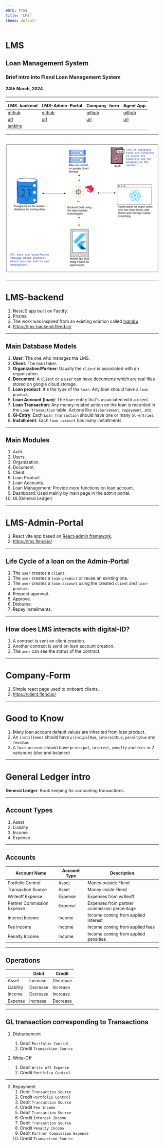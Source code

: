 ```yaml
---
marp: true
title: 'LMS'
theme: default
---
```


# LMS

## Loan Management System

### Brief intro into Flend Loan Management System

#### 24th March, 2024

---

| LMS-backend                                         | LMS-Admin-Portal                                         | Company-form                                             | Agent App                                            |
| --------------------------------------------------- | -------------------------------------------------------- | -------------------------------------------------------- | ---------------------------------------------------- |
| [github](https://github.com/optomatica/lms-backend) | [github](https://github.com/optomatica/lms-admin-portal) | [github](https://github.com/optomatica/lms-admin-portal) | [github](https://github.com/Optomatica/company-form) |
| [url](https://lms-backend.flend.io/)                | [url](https://lms.flend.io/)                             | [url](https://client.flend.io/)                          | [url](https://github.com/Optomatica/flend-pwa)       |
| [jenkins](http://154.236.187.192:8080/)             |                                                          |                                                          |                                                      |

---

## ![w:800](system.png)

---

# LMS-backend

1. NestJS app built on Fastify.
2. Prisma
3. The work was inspired from an existing solution called [mambu](https://support.mambu.com/docs/interest-types)
4. https://lms-backend.flend.io/

---

## Main Database Models

1. **User**: The one who manages the LMS.
2. **Client**: The loan taker.
3. **Organization/Partner**: Usually the `client` is associated with an organization.
4. **Document**: A `client` or a `user` can have documents which are real files stored on google cloud storage.
5. **Loan product**: It's the type of the `loan`. Any loan should have a `loan product`.
6. **Loan Account (loan)**: The loan entity that's associated with a client.
7. **Loan Transaction**: Any money-related action on the loan is recorded in the `Loan Transaction` table. Actions like `disbursement`, `repayment`,..etc.
8. **Gl-Entry**: Each `Loan Transaction` should have one or many `Gl-entries`.
9. **Installment**: Each `loan account` has many installments.

---

## Main Modules

1. Auth.
2. Users.
3. Organization.
4. Document.
5. Client.
6. Loan Product.
7. Loan Accounts.
8. Loan Management: Provide more functions on loan account.
9. Dashboard: Used mainly by main page in the admin portal.
10. GL(General Ledger)

---

# LMS-Admin-Portal

1. React vite app based on [React-admin framework](https://marmelab.com/react-admin/documentation.html).
2. https://lms.flend.io/

---

## Life Cycle of a loan on the Admin-Portal

1. The `user` creates a `client`.
2. The `user` creates a `loan-product` or reuse an existing one.
3. The `user` creates a `loan-account` using the created `client` and `loan-product`.
4. Request approval.
5. Approve.
6. Disburse.
7. Repay installments.

---

## How does LMS interacts with digital-ID?

1. A contract is sent on client creation.
2. Another contract is send on loan account creation.
3. The `user` can see the status of the contract.

---

# Company-Form

1. Simple react page used to onboard clients.
2. https://client.flend.io/

---

# Good to Know

1. Many loan account default values are inherited from loan product.
2. An `installment` should have `principalDue`, `interestDue`, `penaltyDue` and `feesDue`.
3. A `loan account` should have `principal`, `interest`, `penalty` and `fees` in 2 variances (due and balance)

---

# General Ledger intro

**General Ledger**: Book keeping for accounting transactions.

---

## Account Types

1. Asset
2. Liability
3. Income
4. Expense

---

## Accounts

| Account Name               | Account Type | Description                                 |
| -------------------------- | ------------ | ------------------------------------------- |
| Portfolio Control          | Asset        | Money outside Flend                         |
| Transaction Source         | Asset        | Money inside Flend                          |
| Writeoff Expense           | Expense      | Expenses from writeoff                      |
| Partner Commission Expense | Expense      | Expenses from partner commission percentage |
| Interest Income            | Income       | Income coming from applied interest         |
| Fee Income                 | Income       | Income coming from applied fees             |
| Penalty Income             | Income       | Income coming from applied penalties        |

---

## Operations

|           | Debit    | Credit   |
| --------- | -------- | -------- |
| Asset     | Increase | Decrease |
| Liability | Decrease | Increase |
| Income    | Decrease | Increase |
| Expense   | Increase | Decrease |

---

## GL transaction corresponding to Transactions

1. Disbursement

   1. Debit `Portfolio Control`
   2. Credit `Transaction Source`

2. Write-Off

   1. Debit `Write off Expense`
   2. Credit `Portfolio Control`

---

3. Repayment
   1. Debit `Transaction Source`
   2. Credit `Portfolio Control`
   3. Debit `Transaction Source`
   4. Credit `Fee Income`
   5. Debit `Transaction Source`
   6. Credit `Interest Income`
   7. Debit `Transaction Source`
   8. Credit `Penalty Income`
   9. Debit `Partner Commission Expense`
   10. Credit `Transaction Source`
